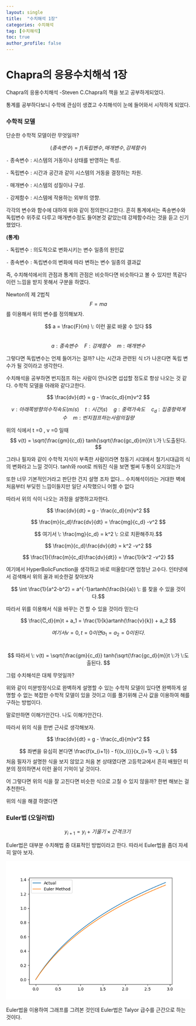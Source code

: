```yaml
---
layout: single
title:  "수치해석 1장"
categories: 수치해석
tag: [수치해석]
toc: true
author_profile: false
---
```


<head>
  <style>
    table.dataframe {
      white-space: normal;
      width: 100%;
      height: 240px;
      display: block;
      overflow: auto;
      font-family: Arial, sans-serif;
      font-size: 0.9rem;
      line-height: 20px;
      text-align: center;
      border: 0px !important;
    }

    table.dataframe th {
      text-align: center;
      font-weight: bold;
      padding: 8px;
    }

    table.dataframe td {
      text-align: center;
      padding: 8px;
    }

    table.dataframe tr:hover {
      background: #b8d1f3; 
    }

    .output_prompt {
      overflow: auto;
      font-size: 0.9rem;
      line-height: 1.45;
      border-radius: 0.3rem;
      -webkit-overflow-scrolling: touch;
      padding: 0.8rem;
      margin-top: 0;
      margin-bottom: 15px;
      font: 1rem Consolas, "Liberation Mono", Menlo, Courier, monospace;
      color: $code-text-color;
      border: solid 1px $border-color;
      border-radius: 0.3rem;
      word-break: normal;
      white-space: pre;
    }

  .dataframe tbody tr th:only-of-type {
      vertical-align: middle;
  }

  .dataframe tbody tr th {
      vertical-align: top;
  }

  .dataframe thead th {
      text-align: center !important;
      padding: 8px;
  }

  .page__content p {
      margin: 0 0 0px !important;
  }

  .page__content p > strong {
    font-size: 0.8rem !important;
  }

  </style>
</head>


# **Chapra의 응용수치해석 1장**


Chapra의 응용수치해석 -Steven C.Chapra의 책을 보고 공부하게되었다.



통계를 공부하다보니 수학에 관심이 생겼고 수치해석이 눈에 들어와서 시작하게 되었다.


### **수학적 모델**


단순한 수학적 모델이란 무엇일까? 



$$ (종속변수) = f(독립변수, 매개변수, 강제함수)$$



`-` 종속변수 : 시스템의 거동이나 상태를 반영하는 특성.



`-` 독립변수 : 시간과 공간과 같이 시스템의 거동을 결정하는 차원.



`-` 매개변수 : 시스템의 성질이나 구성.



`-` 강제함수 : 시스템에 작용하는 외부의 영향.



각각의 변수와 함수에 대하여 위와 같이 정의한다고한다. 흔히 통계에서는 족송변수와 독립변수 위주로 다루고 매개변수정도 들어본것 같았는데 강제함수라는 것을 듣고 신기했었다.



**(통계)**



`-` 독립변수 : 의도적으로 변화시키는 변수 일종의 원인값



`-` 종속변수 : 독립변수의 변화에 따라 변하는 변수 일종의 결과값





즉, 수치해석에서의 관점과 통계의 관점은 비슷하다면 비슷하다고 볼 수 있지만 똑같다 이런 느낌을 받지 못해서 구분을 하였다.



Newton의 제 2법칙 $$ F = ma $$를 이용해서 위의 변수를 정의해보자.



$$ a = \frac{F}{m} \: 이런 꼴로 바꿀 수 있다 $$<br> $$ a : 종속변수 \quad F : 강제함수 \quad m : 매개변수 $$



그렇다면 독립변수는 언제 들어가는 걸까? 나는 시간과 관련된 식 t가 나온다면 독립 변수가 될 것이라고 생각한다.







수치해석을 공부하면 번지점프 하는 사람이 안나오면 섭섭할 정도로 항상 나오는 것 같다. 수학적 모델을 아래와 같다고한다.





$$ \frac{dv}{dt} = g - \frac{c_d}{m}v^2 $$ 



$$ v : 아래쪽 방향의 수직속도(m/s) \quad t : 시간(s) \quad g : 중력가속도 \quad c_d : 집중항력 계수 \quad m : 번지점프 하는 사람의 질량 $$


위의 식에서 t =0 , v =0 일때 $$ v(t) = \sqrt{\frac{gm}{c_d}} tanh(\sqrt{\frac{gc_d}{m}}t \:가 \:도출된다. $$ 



그러나 필자와 같이 수학적 지식이 부족한 사람이라면 청동기 시대에서 철기시대급의 식의 변화라고 느낄 것이다. tanh와 root로 씌워진 식을 보면 벌써 두통이 오지않는가



또한 너무 기본적인거라고 판단한 건지 설명 조차 없다... 수치해석이라는 거대한 벽에 처음부터 부딪힌 느낌이들지만 일단 시작했으니 어쩔 수 없다


따라서 위의 식이 나오는 과정을 설명하고자한다.



$$ \frac{dv}{dt} = g - \frac{c_d}{m}v^2 $$ 

$$ \frac{m}{c_d}\frac{dv}{dt} = \frac{mg}{c_d} -v^2 $$ 

$$ 여기서 \: \frac{mg}{c_d} = k^2 \: 으로 치환해주자.$$  



$$ \frac{m}{c_d}\frac{dv}{dt} = k^2 -v^2 $$ 



$$ \frac{1}{\frac{m}{c_d}\frac{dv}{dt}} = \frac{1}{k^2 -v^2} $$ 



여기에서 HyperBolicFunction을 생각하고 바로 떠올랐다면 엄청난 고수다. 인터넷에서 검색해서 위의 꼴과 비슷한걸 찾아보자 <br>



$$ \int \frac{1}{a^2-b^2} = a^{-1}artanh(\frac{b}{a}) \: 를 찾을 수 있을 것이다.$$  



따라서 위를 이용해서 식을 바꾸는 건 할 수 있을 것이라 믿는다



$$ \frac{C_d}{m}t + a_1 = \frac{1}{k}artanh(\frac{v}{k}) + a_2 $$



$$ 여기서 v=0 , t=0이면 a_1 = a_2 =0 이된다. $$ <br> 



$$ 따라서 \: v(t) = \sqrt{\frac{gm}{c_d}} tanh(\sqrt{\frac{gc_d}{m}}t \:가 \:도출된다. $$ 



그럼 수치해석은 대체 무엇일까? <br>



위와 같이 미분방정식으로 완벽하게 설명할 수 있는 수학적 모델이 있다면 완벽하게 설명할 수 없는 복잡한 수학적 모델이 있을 것이고 이를 풀기위해 근사 값을 이용하여 해를 구하는 방법이다.


말로만하면 이해가안간다. 나도 이해가안간다.



따라서 위의 식을 한번 근사로 생각해보자.



$$ \frac{dv}{dt} = g - \frac{c_d}{m}v^2 $$ 



$$ 좌변을 유심히 본다면 \frac{f(x_{i+1}) - f{(x_i)}}{x_{i+1} -x_i} \: $$ 
처음 필자가 설명한 식을 보지 않았고 처음 본 상태였다면 고등학교에서 흔히 배웠던 미분의 정의하면서 이런 꼴이 기억이 날 것이다.


어 그렇다면 위의 식을 잘 고친다면 비슷한 식으로 고칠 수 있지 않을까? 한번 해보는 걸 추천한다.



위의 식을  해결 하였다면 



### Euler법 (오일러법)


$$ y_{i+1} = y_i + 기울기 \times  간격 크기 \:$$


Euler법은 대부분 수치해법 중 대표적인 방법이라고 한다. 따라서 Euler법을 좀더 자세히 알아 보자.


![Euler](/assets/img/Euler.png)


Euler법을 이용하여 그래프를 그려본 것인데 Euler법은 Talyor 급수를 근간으로 하는 것이다.

